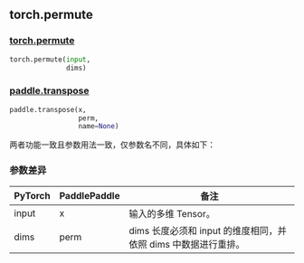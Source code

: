 ## torch.permute
### [torch.permute](https://pytorch.org/docs/stable/generated/torch.permute.html?highlight=permute#torch.permute)

```python
torch.permute(input,
              dims)
```

### [paddle.transpose](https://www.paddlepaddle.org.cn/documentation/docs/zh/api/paddle/transpose_cn.html#transpose)

```python
paddle.transpose(x,
                 perm,
                 name=None)
```

两者功能一致且参数用法一致，仅参数名不同，具体如下：
### 参数差异
| PyTorch       | PaddlePaddle | 备注                                                   |
| ------------- | ------------ | ------------------------------------------------------ |
| input         | x            | 输入的多维 Tensor。                   |
| dims          | perm         | dims 长度必须和 input 的维度相同，并依照 dims 中数据进行重排。 |
